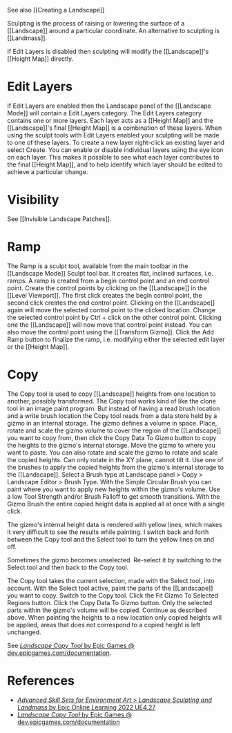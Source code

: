 See also [[Creating a Landscape]]

Sculpting is the process of raising or lowering the surface of a [[Landscape]] around a particular coordinate.
An alternative to sculpting is [[Landmass]].

If Edit Layers is disabled then sculpting will modify the [[Landscape]]'s [[Height Map]] directly.

# Edit Layers

If Edit Layers are enabled then the Landscape panel of the [[Landscape Mode]] will contain a Edit Layers category.
The Edit Layers category contains one or more layers.
Each layer acts as a [[Height Map]] and the [[Landscape]]'s final [[Height Map]] is a combination of these layers.
When using the sculpt tools with Edit Layers enabled your sculpting will be made to one of these layers.
To create a new layer right-click an existing layer and select Create.
You can enable or disable individual layers using the eye icon on each layer.
This makes it possible to see what each layer contributes to the final [[Height Map]], and to help identify which layer should be edited to achieve a particular change.

# Visibility

See [[Invisible Landscape Patches]].

# Ramp

The Ramp is a sculpt tool, available from the main toolbar in the [[Landscape Mode]] Sculpt tool bar.
It creates flat, inclined surfaces, i.e. ramps.
A ramp is created from a begin control point and an end control point.
Create the control points by clicking on the [[Landscape]] in the [[Level Viewport]].
The first click creates the begin control point, the second click creates the end control point.
Clicking on the [[Landscape]] again will move the selected control point to the clicked location.
Change the selected control point by Ctrl + click on the other control point.
Clicking one the [[Landscape]] will now move that control point instead.
You can also move the control point using the [[Transform Gizmo]].
Click the Add Ramp button to finalize the ramp, i.e. modifying either the selected edit layer or the [[Height Map]].

# Copy

The Copy tool is used to copy [[Landscape]] heights from one location to another, possibly transformed.
The Copy tool works kind of like the clone tool in an image paint program.
But instead of having a read brush location and a write brush location the Copy tool reads from a data store held by a gizmo in an internal storage.
The gizmo defines a volume in space.
Place, rotate and scale the gizmo volume to cover the region of the [[Landscape]] you want to copy from, then click the Copy Data To Gizmo button to copy the heights to the gizmo's internal storage.
Move the gizmo to where you want to paste.
You can also rotate and scale the gizmo to rotate and scale the copied heights.
Can only rotate in the XY plane, cannot tilt it.
Use one of the brushes to apply the copied heights from the gizmo's internal storage to the [[Landscape]].
Select a Brush type at Landscape panel > Copy > Landscape Editor > Brush Type.
With the Simple Circular Brush you can paint where you  want to apply new heights within the gizmo's volume.
Use a low Tool Strength and/or Brush Falloff to get smooth transitions.
With the Gizmo Brush the entire copied height data is applied all at once with a single click.

The gizmo's internal height data is rendered with yellow lines,
which makes it very difficult to see the results while painting.
I switch back and forth between the Copy tool and the Select tool to turn the yellow lines on and off.

Sometimes the gizmo becomes unselected.
Re-select it by switching to the Select tool and then back to the Copy tool.

The Copy tool takes the current selection, made with the Select tool, into account.
With the Select tool active, paint the parts of the [[Landscape]] you want to copy.
Switch to the Copy tool.
Click the Fit Gizmo To Selected Regions button.
Click the Copy Data To Gizmo button.
Only the selected parts within the gizmo's volume will be copied.
Continue as described above.
When painting the heights to a new location only copied heights will be applied,
areas that does not correspond to a copied height is left unchanged.

See [_Landscape Copy Tool_ by Epic Games @ dev.epicgames.com/documentation](https://dev.epicgames.com/documentation/en-us/unreal-engine/landscape-copy-tool-in-unreal-engine).


# References

- [_Advanced Skill Sets for Environment Art_ > _Landscape Sculpting and Landmass_ by Epic Online Learning 2022 UE4.27](https://dev.epicgames.com/community/learning/courses/Qwa/unreal-engine-advanced-skill-sets-for-environment-art/0Rz6/landscape-sculpting-and-landmass)
- [_Landscape Copy Tool_ by Epic Games @ dev.epicgames.com/documentation](https://dev.epicgames.com/documentation/en-us/unreal-engine/landscape-copy-tool-in-unreal-engine)
